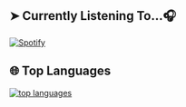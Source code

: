 ## ➤ Currently Listening To...🎧

[![Spotify](https://spotify-readme-3s61yj059-xditya.vercel.app/api/spotify)](https://open.spotify.com/user/5goco7v2ndzwifzuvqv4x93qy)

## 🌐 **Top Languages**

[![top languages](https://github-readme-stats.vercel.app/api/top-langs/?username=pokurt&show_icons=true&theme=radical&layout=compact)](https://github.com/mikeykun123)

